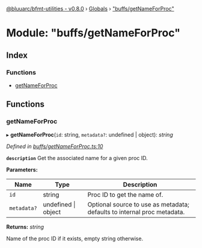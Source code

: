 [@bluuarc/bfmt-utilities - v0.8.0](../README.md) › [Globals](../globals.md) › ["buffs/getNameForProc"](_buffs_getnameforproc_.md)

# Module: "buffs/getNameForProc"

## Index

### Functions

* [getNameForProc](_buffs_getnameforproc_.md#getnameforproc)

## Functions

###  getNameForProc

▸ **getNameForProc**(`id`: string, `metadata?`: undefined | object): *string*

*Defined in [buffs/getNameForProc.ts:10](https://github.com/BluuArc/bfmt-utilities/blob/master/src/buffs/getNameForProc.ts#L10)*

**`description`** Get the associated name for a given proc ID.

**Parameters:**

Name | Type | Description |
------ | ------ | ------ |
`id` | string | Proc ID to get the name of. |
`metadata?` | undefined &#124; object | Optional source to use as metadata; defaults to internal proc metadata. |

**Returns:** *string*

Name of the proc ID if it exists, empty string otherwise.
